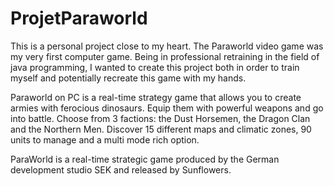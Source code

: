# ProjetParaworld

This is a personal project close to my heart. The Paraworld video game was my very first computer game. Being in professional retraining in the field of java programming, I wanted to create this project both in order to train myself and potentially recreate this game with my hands.

Paraworld on PC is a real-time strategy game that allows you to create armies with ferocious dinosaurs. Equip them with powerful weapons and go into battle. Choose from 3 factions: the Dust Horsemen, the Dragon Clan and the Northern Men. Discover 15 different maps and climatic zones, 90 units to manage and a multi mode rich option.

ParaWorld is a real-time strategic game produced by the German development studio SEK and released by Sunflowers.
